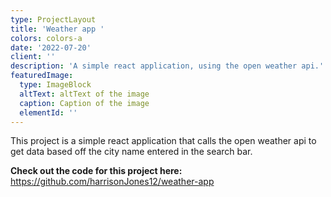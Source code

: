 ```yaml
---
type: ProjectLayout
title: 'Weather app '
colors: colors-a
date: '2022-07-20'
client: ''
description: 'A simple react application, using the open weather api.'
featuredImage:
  type: ImageBlock
  altText: altText of the image
  caption: Caption of the image
  elementId: ''
---
```

This project is a simple react application that calls the open weather api to get data based off the city name entered in the search bar.

**Check out the code for this project here:** <https://github.com/harrisonJones12/weather-app>
